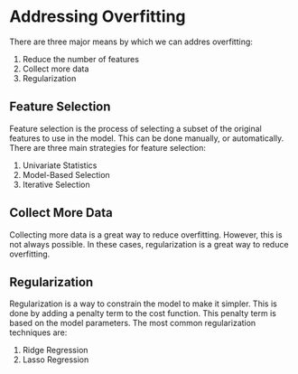 # Addressing Overfitting

There are three major means by which we can addres overfitting:

1. Reduce the number of features
2. Collect more data
3. Regularization

## Feature Selection

Feature selection is the process of selecting a subset of the original features to use in the model. This can be done manually, or automatically. There are three main strategies for feature selection:

1. Univariate Statistics
2. Model-Based Selection
3. Iterative Selection

## Collect More Data

Collecting more data is a great way to reduce overfitting. However, this is not always possible. In these cases, regularization is a great way to reduce overfitting.

## Regularization

Regularization is a way to constrain the model to make it simpler. This is done by adding a penalty term to the cost function. This penalty term is based on the model parameters. The most common regularization techniques are:

1. Ridge Regression
2. Lasso Regression
